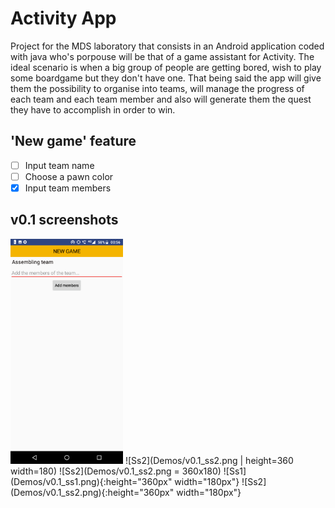 # **Activity** App

Project for the MDS laboratory that consists in an Android application coded with java who's porpouse will be 
that of a game assistant for Activity. The ideal scenario is when a big group of people are getting bored, wish 
to play some boardgame but they don't have one. That being said the app will give them the possibility to 
organise into teams, will manage the progress of each team and each team member and also will generate them the 
quest they have to accomplish in order to win.

## 'New game' feature
- [ ] Input team name
- [ ] Choose a pawn color
- [x] Input team members

## v0.1 screenshots
<img src="Demos/v0.1_ss1.png" width="180" height="360">
![Ss2](Demos/v0.1_ss2.png | height=360 width=180)
![Ss2](Demos/v0.1_ss2.png = 360x180)
![Ss1](Demos/v0.1_ss1.png){:height="360px" width="180px"} 
![Ss2](Demos/v0.1_ss2.png){:height="360px" width="180px"}
